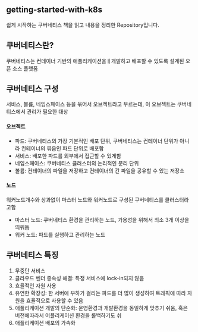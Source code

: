 ## getting-started-with-k8s

쉽게 시작하는 쿠버네티스 책을 읽고 내용을 정리한 Repository입니다.

## 쿠버네티스란?
쿠버네티스는 컨테이너 기반의 애플리케이션을ㅐ개발하고 배포할 수 있도록 설계된 오픈 소스 플랫폼

## 쿠버네티스 구성
서비스, 볼륨, 네임스페이스 등을 묶어서 오브젝트라고 부르는데, 이 오브젝트는 쿠버네티스에서 관리가 필요한 대상

#### 오브젝트
- 파드: 쿠버네티스의 가장 기본적인 배포 단위, 쿠버네티스는 컨테이너 단위가 아니라 컨테이너의 묶음인 파드 단위로 배포함
- 서비스: 배포한 파드를 외부에서 접근할 수 있게함
- 네임스페이스: 쿠버네티스 클러스터의 논리적인 분리 단위
- 볼륨: 컨테이너의 파일을 저장하고 컨테이너의 간 파일을 공유할 수 있는 저장소

#### 노드
워커노드개수와 상과없이 마스터 노드와 워커노드로 구성된 쿠버네티스를 클러스터라고함
- 마스터 노드: 쿠버네티스 환경을 관리하는 노드, 가용성을 위해서 최소 3개 이상을 띄워둠
- 워커 노드: 파드를 실행하고 관리하는 노드

## 쿠버네티스 특징
1. 무중단 서비스
2. 클라우드 벤더 종속성 해결: 특정 서비스에 lock-in되지 않음
3. 효율적인 자원 사용
4. 유연한 확장성: 한 서버에 부하가 걸리는 파드를 더 많이 생성하여 트래픽에 따라 자원을 효율적으로 사용할 수 있음
5. 애플리케이션 개발의 단순화: 운영환경과 개발환경을 동일하게 맞추기 쉬움, 혹은 버전에따라서 어플리케이션 환경을 롤백하기도 쉬
6. 애플리케이션 배포의 가속화